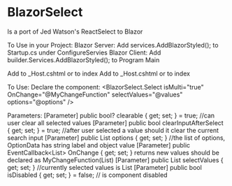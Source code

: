 # BlazorSelect
Is a port of Jed Watson's ReactSelect to Blazor

To Use in your Project:
Blazor Server: Add services.AddBlazorStyled(); to Startup.cs under ConfigureServies 
Blazor Client: Add builder.Services.AddBlazorStyled(); to Program Main

Add <link href="_content/BlazorSelect/BlazorSelect.bundle.scp.css" rel="stylesheet"> to _Host.cshtml or to index
Add <script src="_content/BlazorSelect/BlazorSelect.js"></script> to _Host.cshtml or to index


To Use:
Declare the component:
<BlazorSelect.Select isMulti="true" OnChange="@MyChangeFunction" selectValues="@values" options="@options"   />


Parameters:
    [Parameter]
    public bool? clearable { get; set; } = true; //can user clear all selected values
    [Parameter]
    public bool clearInputAfterSelect { get; set; } = true; //after user selected a value should it clear the current search input
    [Parameter]
    public List<OptionData> options { get; set; } //the list of options, OptionData has string label and object value
    [Parameter]
    public EventCallback<List<OptionData>> OnChange { get; set; } returns new values should be declared as MyChangeFunction(List<OptionData>)
    [Parameter]
    public List<OptionData> selectValues { get; set; } //currently selected values is  List<OptionData>
    [Parameter]
    public bool isDisabled { get; set; } = false; // is component disabled






